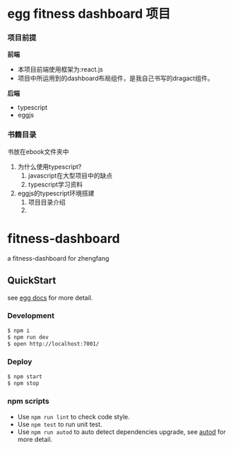 # egg fitness dashboard 项目

### 项目前提

**前端**
- 本项目前端使用框架为:react.js
- 项目中所运用到的dashboard布局组件，是我自己书写的dragact组件。

**后端**
- typescript
- eggjs


### 书籍目录
书放在ebook文件夹中
1. 为什么使用typescript?
    1. javascript在大型项目中的缺点
    2. typescript学习资料
2. eggjs的typescript环境搭建
    1. 项目目录介绍
    2. 





# fitness-dashboard

a fitness-dashboard for zhengfang

## QuickStart

<!-- add docs here for user -->

see [egg docs][egg] for more detail.

### Development

```bash
$ npm i
$ npm run dev
$ open http://localhost:7001/
```

### Deploy

```bash
$ npm start
$ npm stop
```

### npm scripts

- Use `npm run lint` to check code style.
- Use `npm test` to run unit test.
- Use `npm run autod` to auto detect dependencies upgrade, see [autod](https://www.npmjs.com/package/autod) for more detail.


[egg]: https://eggjs.org